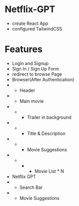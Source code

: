 # Netflix-GPT
- create React App
- configured TailwindCSS

# Features
- Login and Signup
- Sign In / Sign Up Form
- redirect to browse Page
- Browser(After Authentication)
- - Header
- - Main movie
- - - Trailer in background
- - - Title & Description
- - - Movie Suggestions
- - - - Movie List * N
- Netflix GPT
- - Search Bar
- - Movie Suggestions